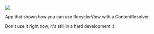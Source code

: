 <img src="https://travis-ci.org/Svoka/Media-provider.svg?branch=master">

App that shown how you can use RecyclerView with a ContentResolver

Don't use it right now, it's still in a hard development :)
